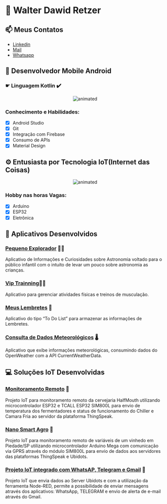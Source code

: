 # 🤠 Walter Dawid Retzer 

## 📫 Meus Contatos
<ul>
  <li><a href="https://www.linkedin.com/in/walterdawid/" rel="me">Linkedin</a>
  <li><a href="mailto:walter.d.retzer@gmail.com" rel="me">Mail</a>
  <li><a href="https://wa.me/+5515991080703?text=Hi" rel="me">Whatsapp</a>
</ul>

## 💬 Desenvolvedor Mobile Android

### ☛ Linguagem Kotlin ✔️

<p align="center">
  <img src="https://media.taringa.net/knn/fit:550/Z3M6Ly9rbjMvYjk0NjZlNjg3MWNiMGU4N2NmODE2OGYwMTVhMmE4YWIuZ2lm" alt="animated" />
</p>

### Conhecimento e Habilidades:
- [x] Android Studio
- [x] Git
- [x] Integração com Firebase
- [x] Consumo de APIs
- [x] Material Design

## ⚙ Entusiasta por Tecnologia IoT(Internet das Coisas)

<p align="center">
  <img src="https://media.licdn.com/dms/image/C4D12AQFGO-4hogiQUA/article-cover_image-shrink_600_2000/0/1629708775472?e=2147483647&v=beta&t=MS3xe_6koFByRUm6owa-dqiYjJD7tnnKH95vf3jErT8" alt="animated" />
</p>

### Hobby nas horas Vagas:
- [x] Arduino
- [x] ESP32
- [x] Eletrônica
 
## 📱 Aplicativos Desenvolvidos

### [Pequeno Explorador](https://github.com/walter-retzer/NasaProjetoIntegrador) 👨‍🚀
Aplicativo de Informações e Curiosidades sobre Astronomia voltado para o público infantil com o intuito de levar um pouco sobre astronomia as crianças.

### [Vip Trainning](https://github.com/walter-retzer/VipTraining)🏃‍♂️ 
Aplicativo para gerenciar atividades físicas e treinos de musculação.

### [Meus Lembretes](https://github.com/walter-retzer/bancoDadosRoom) 📅
Aplicativo do tipo “To Do List” para armazenar as informações de Lembretes.

### [Consulta de Dados Meteorológicos](https://github.com/walter-retzer/API_OpenWeatherMap) 🌡️
Aplicativo que exibe informações meteorológicas, consumindo dados do OpenWeather com a API CurrentWeatherData.

## 💻 Soluções IoT Desenvolvidas

### [Monitoramento Remoto](https://github.com/walter-retzer/Cervejaria_Half_Mouth_IoT_Project) 📡
Projeto IoT para monitoramento remoto da cervejaria HalfMouth utilizando microcontrolador ESP32 e TCALL ESP32 SIM800L para envio de temperatura dos fermentadores e status de funcionamento do Chiller e Camara Fria ao servidor da plataforma ThingSpeak.

### [Nano Smart Agro](https://github.com/walter-retzer/Projeto_IoT) 📡
Projeto IoT para monitoramento remoto de variáveis de um vinhedo em Piedade/SP utilizando microcontrolador Arduino Mega com
comunicação via GPRS através do módulo SIM800L para envio de dados aos servidores das plataformas ThingSpeak e Ubidots.

### [Projeto IoT integrado com WhatsAP, Telegram e Gmail](https://github.com/walter-retzer/Projeto_IoT_com_WhatsAPP_Telegram_e_Gmail#projeto_iot_com_whatsapp_telegram_e_gmail) 📡
Projeto IoT que envia dados ao Server Ubidots e com a utilização da ferramenta Node-RED, permite a possibilidade de enviar mensagens através dos aplicativos: WhatsApp, TELEGRAM e envio de alerta de e-mail através do Gmail.
